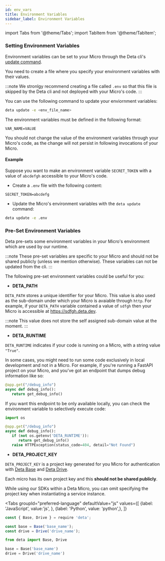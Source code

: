 ```yaml
---
id: env_vars 
title: Environment Variables
sidebar_label: Environment Variables
---
```

import Tabs from '@theme/Tabs';
import TabItem from '@theme/TabItem';


### Setting Environment Variables

Environment variables can be set to your Micro through the Deta cli's [update command](../cli/commands.md#deta-update).

You need to create a file where you specify your environment variables with their values. 

:::note
We stronlgy recommend creating a file called `.env` so that this file is skipped by the Deta cli and not deployed with your Micro's code.
:::

You can use the following command to update your enviornment variables:
```sh
deta update -e <env_file_name>
```

The environment variables must be defined in the following format:
```
VAR_NAME=VALUE
```

You should not change the value of the environment variables through your Micro's code, as the change will not persist in following invocations of your Micro. 

#### Example

Suppose you want to make an environment variable `SECRET_TOKEN` with a value of `abcdefgh` accessible to your Micro's code. 

- Create a `.env` file with the following content:

```
SECRET_TOKEN=abcdefg
```

- Update the Micro's environment variables with the `deta update` command:

```sh
deta update -e .env
```


### Pre-Set Environment Variables

Deta pre-sets some environment variables in your Micro's environment which are used by our runtime. 

:::note 
These pre-set variables are specific to your Micro and should not be shared publicly (unless we mention otherwise). These variables can not be updated from the cli.
:::

The following pre-set environment variables could be useful for you: 

- **DETA_PATH**

`DETA_PATH` stores a unique identifier for your Micro. This value is also used as the sub-domain under which your Micro is avaiable through `http`. For example, if your `DETA_PATH` variable contained a value of `sdfgh` then your Micro is accessible at https://sdfgh.deta.dev.

:::note
This value does not store the self assigned sub-domain value at the moment.
:::

- **DETA_RUNTIME**

`DETA_RUNTIME` indicates if your code is running on a Micro, with a string value `"True"`.

In some cases, you might need to run some code exclusively in local development and not in a Micro. For example, if you're running a FastAPI project on your Micro, and you've got an endpoint that dumps debug information like so:

```py
@app.get("/debug_info")
async def debug_info():
   return get_debug_info()
```

If you want this endpoint to be only available locally, you can check the environment variable to selectively execute code: 

```py
import os

@app.get("/debug_info")
async def debug_info():
   if (not os.getenv('DETA_RUNTIME')):
      return get_debug_info()
   raise HTTPException(status_code=404, detail="Not Found")
```

- **DETA_PROJECT_KEY**

`DETA_PROJECT_KEY` is a project key generated for you Micro for authentication with [Deta Base](../base/about.md) and [Deta Drive](../drive/about.md). 

Each micro has its own project key and this **should not be shared publicly**.

While using our SDKs within a Deta Micro, you can omit specifying the project key when instantiating a service instance.

<Tabs
    groupId="preferred-language"
    defaultValue="js"
    values={[
        {label: 'JavaScript', value:'js', },
        {label: 'Python', value: 'python',},
    ]}
>
<TabItem value="js">

```js
const { Base, Drive } = require 'deta';

const base = Base('base_name');
const drive = Drive('drive_name');
```

</TabItem>

<TabItem value="python">

```python
from deta import Base, Drive

base = Base('base_name')
drive = Drive('drive_name')
```

</TabItem>
</Tabs>

